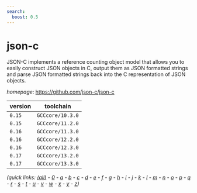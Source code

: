 ```yaml
---
search:
  boost: 0.5
---
```

# json-c

JSON-C implements a reference counting object model that allows you to easily construct JSON objects  in C, output them as JSON formatted strings and parse JSON formatted strings back into the C representation of JSON objects.

*homepage*: <https://github.com/json-c/json-c>

version | toolchain
--------|----------
``0.15`` | ``GCCcore/10.3.0``
``0.15`` | ``GCCcore/11.2.0``
``0.16`` | ``GCCcore/11.3.0``
``0.16`` | ``GCCcore/12.2.0``
``0.16`` | ``GCCcore/12.3.0``
``0.17`` | ``GCCcore/13.2.0``
``0.17`` | ``GCCcore/13.3.0``


*(quick links: [(all)](../index.md) - [0](../0/index.md) - [a](../a/index.md) - [b](../b/index.md) - [c](../c/index.md) - [d](../d/index.md) - [e](../e/index.md) - [f](../f/index.md) - [g](../g/index.md) - [h](../h/index.md) - [i](../i/index.md) - [j](../j/index.md) - [k](../k/index.md) - [l](../l/index.md) - [m](../m/index.md) - [n](../n/index.md) - [o](../o/index.md) - [p](../p/index.md) - [q](../q/index.md) - [r](../r/index.md) - [s](../s/index.md) - [t](../t/index.md) - [u](../u/index.md) - [v](../v/index.md) - [w](../w/index.md) - [x](../x/index.md) - [y](../y/index.md) - [z](../z/index.md))*

